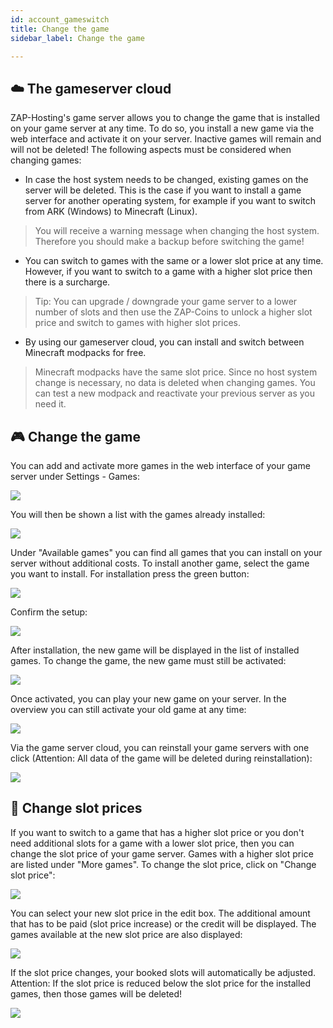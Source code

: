 ```yaml
---
id: account_gameswitch
title: Change the game
sidebar_label: Change the game

---
```


## ☁️ The gameserver cloud

ZAP-Hosting's game server allows you to change the game that is installed on your game server at any time. To do so, you install a new game via the web interface and activate it on your server. Inactive games will remain and will not be deleted! The following aspects must be considered when changing games:

* In case the host system needs to be changed, existing games on the server will be deleted. This is the case if you want to install a game server for another operating system, for example if you want to switch from ARK (Windows) to Minecraft (Linux).

> You will receive a warning message when changing the host system. Therefore you should make a backup before switching the game!

* You can switch to games with the same or a lower slot price at any time. However, if you want to switch to a game with a higher slot price then there is a surcharge.

> Tip: You can upgrade / downgrade your game server to a lower number of slots and then use the ZAP-Coins to unlock a higher slot price and switch to games with higher slot prices.

* By using our gameserver cloud, you can install and switch between Minecraft modpacks for free.

> Minecraft modpacks have the same slot price. Since no host system change is necessary, no data is deleted when changing games. You can test a new modpack and reactivate your previous server as you need it.

## 🎮 Change the game

You can add and activate more games in the web interface of your game server under Settings - Games:

![](https://screensaver01.zap-hosting.com/index.php/s/ktdZoPWaZxJCCZy/preview)

You will then be shown a list with the games already installed:

![](https://screensaver01.zap-hosting.com/index.php/s/XAXJfWYjpLDiE7P/preview)

Under "Available games" you can find all games that you can install on your server without additional costs. To install another game, select the game you want to install. For installation press the green button:

![](https://screensaver01.zap-hosting.com/index.php/s/KHRJx3QdXxJ22LR/preview)

Confirm the setup:

![](https://screensaver01.zap-hosting.com/index.php/s/MQJc3KdT6SreAni/preview)

After installation, the new game will be displayed in the list of installed games. To change the game, the new game must still be activated:

![](https://screensaver01.zap-hosting.com/index.php/s/TntbaffsKw8SaH4/preview)

Once activated, you can play your new game on your server. In the overview you can still activate your old game at any time:

![](https://screensaver01.zap-hosting.com/index.php/s/TntbaffsKw8SaH4/preview)

Via the game server cloud, you can reinstall your game servers with one click (Attention: All data of the game will be deleted during reinstallation):

![](https://screensaver01.zap-hosting.com/index.php/s/j4eDSs7rGAy7fim/preview)

## 💸 Change slot prices

If you want to switch to a game that has a higher slot price or you don't need additional slots for a game with a lower slot price, then you can change the slot price of your game server. Games with a higher slot price are listed under "More games". To change the slot price, click on "Change slot price":

![](https://screensaver01.zap-hosting.com/index.php/s/5jng3AWjytossDe/preview)

You can select your new slot price in the edit box. The additional amount that has to be paid (slot price increase) or the credit will be displayed. The games available at the new slot price are also displayed:

![](https://screensaver01.zap-hosting.com/index.php/s/5gdtHzzCKCMF27Y/preview)

If the slot price changes, your booked slots will automatically be adjusted. Attention: If the slot price is reduced below the slot price for the installed games, then those games will be deleted!

![](https://screensaver01.zap-hosting.com/index.php/s/C6ogMAHNozwSs8B/preview)
